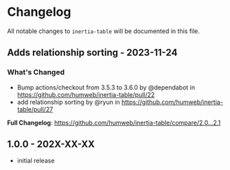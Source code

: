 # Changelog

All notable changes to `inertia-table` will be documented in this file.

## Adds relationship sorting - 2023-11-24

### What's Changed

- Bump actions/checkout from 3.5.3 to 3.6.0 by @dependabot in https://github.com/humweb/inertia-table/pull/22
- add relationship sorting by @ryun in https://github.com/humweb/inertia-table/pull/27

**Full Changelog**: https://github.com/humweb/inertia-table/compare/2.0...2.1

## 1.0.0 - 202X-XX-XX

- initial release
